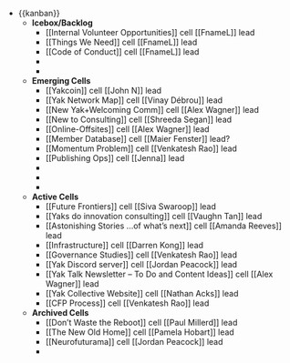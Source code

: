- {{kanban}}
    - **Icebox/Backlog**
        - [[Internal Volunteer Opportunities]] cell
          [[FnameL]] lead
        - [[Things We Need]] cell
          [[FnameL]] lead
        - [[Code of Conduct]] cell
          [[FnameL]] lead
        - 
        - 
    - **Emerging Cells**
        - [[Yakcoin]] cell
          [[John N]] lead
        - [[Yak Network Map]] cell
          [[Vinay Débrou]] lead
        - [[New Yak+Welcoming Comm]] cell
          [[Alex Wagner]] lead
        - [[New to Consulting]] cell
          [[Shreeda Segan]] lead
        - [[Online-Offsites]] cell
          [[Alex Wagner]] lead
        - [[Member Database]]  cell
          [[Maier Fenster]] lead? 
        - [[Momentum Problem]] cell
          [[Venkatesh Rao]] lead
        - [[Publishing Ops]] cell
          [[Jenna]] lead
        - 
        - 
        - 
    - **Active Cells**
        - [[Future Frontiers]] cell
          [[Siva Swaroop]] lead
        - [[Yaks do innovation consulting]] cell
          [[Vaughn Tan]] lead
        - [[Astonishing Stories
          ...of what’s next]] cell
          [[Amanda Reeves]] lead
        - [[Infrastructure]] cell 
          [[Darren Kong]] lead
        - [[Governance Studies]] cell
          [[Venkatesh Rao]] lead
        - [[Yak Discord server]] cell
          [[Jordan Peacock]]  lead
        - [[Yak Talk Newsletter – To Do and Content Ideas]] cell
          [[Alex Wagner]] lead
        - [[Yak Collective Website]] cell
          [[Nathan Acks]] lead
        - [[CFP Process]] cell
          [[Venkatesh Rao]] lead
    - **Archived Cells**
        - [[Don’t Waste the Reboot]] cell 
          [[Paul Millerd]] lead
        - [[The New Old Home]] cell
          [[Pamela Hobart]] lead
        - [[Neurofuturama]] cell
          [[Jordan Peacock]] lead
        - 
